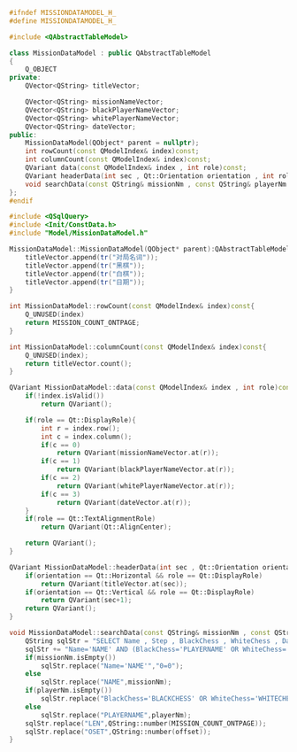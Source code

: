 ﻿```c++
#ifndef MISSIONDATAMODEL_H_
#define MISSIONDATAMODEL_H_

#include <QAbstractTableModel>

class MissionDataModel : public QAbstractTableModel
{
    Q_OBJECT
private:
    QVector<QString> titleVector;

    QVector<QString> missionNameVector;
    QVector<QString> blackPlayerNameVector;
    QVector<QString> whitePlayerNameVector;
    QVector<QString> dateVector;
public:
    MissionDataModel(QObject* parent = nullptr);
    int rowCount(const QModelIndex& index)const;
    int columnCount(const QModelIndex& index)const;
    QVariant data(const QModelIndex& index , int role)const;
    QVariant headerData(int sec , Qt::Orientation orientation , int role)const;
    void searchData(const QString& missionNm , const QString& playerNm , int offset = 0);
};
#endif

```

```c++
#include <QSqlQuery>
#include <Init/ConstData.h>
#include "Model/MissionDataModel.h"

MissionDataModel::MissionDataModel(QObject* parent):QAbstractTableModel (parent){
    titleVector.append(tr("对局名词"));
    titleVector.append(tr("黑棋"));
    titleVector.append(tr("白棋"));
    titleVector.append(tr("日期"));
}

int MissionDataModel::rowCount(const QModelIndex& index)const{
    Q_UNUSED(index)
    return MISSION_COUNT_ONTPAGE;
}

int MissionDataModel::columnCount(const QModelIndex& index)const{
    Q_UNUSED(index);
    return titleVector.count();
}

QVariant MissionDataModel::data(const QModelIndex& index , int role)const{
    if(!index.isValid())
        return QVariant();

    if(role == Qt::DisplayRole){
        int r = index.row();
        int c = index.column();
        if(c == 0)
            return QVariant(missionNameVector.at(r));
        if(c == 1)
            return QVariant(blackPlayerNameVector.at(r));
        if(c == 2)
            return QVariant(whitePlayerNameVector.at(r));
        if(c == 3)
            return QVariant(dateVector.at(r));
    }
    if(role == Qt::TextAlignmentRole)
        return QVariant(Qt::AlignCenter);

    return QVariant();
}

QVariant MissionDataModel::headerData(int sec , Qt::Orientation orientation , int role)const{
    if(orientation == Qt::Horizontal && role == Qt::DisplayRole)
        return QVariant(titleVector.at(sec));
    if(orientation == Qt::Vertical && role == Qt::DisplayRole)
        return QVariant(sec+1);
    return QVariant();
}

void MissionDataModel::searchData(const QString& missionNm , const QString& playerNm , int offset){
    QString sqlStr = "SELECT Name , Step , BlackChess , WhiteChess , Date FROM ChessData WHERE ";
    sqlStr += "Name='NAME' AND (BlackChess='PLAYERNAME' OR WhiteChess='PLAYERNAME') LIMIT LEN OFFSET OSET;";
    if(missionNm.isEmpty())
        sqlStr.replace("Name='NAME'","0=0");
    else
        sqlStr.replace("NAME",missionNm);
    if(playerNm.isEmpty())
        sqlStr.replace("BlackChess='BLACKCHESS' OR WhiteChess='WHITECHESS'","0=0");
    else
        sqlStr.replace("PLAYERNAME",playerNm);
    sqlStr.replace("LEN",QString::number(MISSION_COUNT_ONTPAGE));
    sqlStr.replace("OSET",QString::number(offset));
}









































```